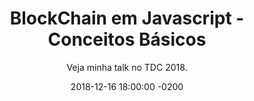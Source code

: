 ---
layout: post
title:  "BlockChain em Javascript - Conceitos Básicos"
date:   2018-12-16 18:00:00 -0200
categories: ['Talk @ TDC']
subtitle: "Veja minha talk no TDC 2018."
external-url: https://speakerdeck.com/lucasinocente/blockchain-em-javascript-conceitos-basicos
---